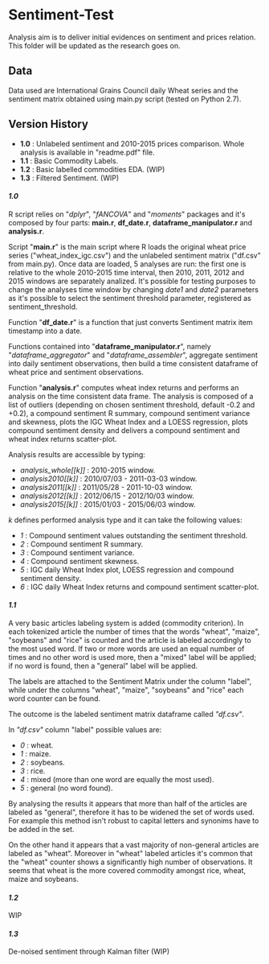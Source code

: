 # Sentiment-Test
Analysis aim is to deliver initial evidences on sentiment and prices relation.
This folder will be updated as the research goes on.

## Data
Data used are International Grains Council daily Wheat series and the sentiment matrix obtained using main.py script (tested on Python 2.7).

## Version History
- **1.0** : Unlabeled sentiment and 2010-2015 prices comparison. Whole analysis is available in "readme.pdf" file.
- **1.1** : Basic Commodity Labels.
- **1.2** : Basic labelled commodities EDA. (WIP)
- **1.3** : Filtered Sentiment. (WIP)

#### _1.0_
R script relies on "*dplyr*", "*fANCOVA*" and "*moments*" packages and it's composed by four parts: **main.r**, **df_date.r**, **dataframe_manipulator.r** and **analysis.r**.

Script "**main.r**" is the main script where R loads the original wheat price series ("wheat_index_igc.csv") and the unlabeled sentiment matrix ("df.csv" from main.py). 
Once data are loaded, 5 analyses are run: the first one is relative to the whole 2010-2015 time interval, then 2010, 2011, 2012 and 2015 windows are separately analized.
It's possible for testing purposes to change the analyses time window by changing *date1* and *date2* parameters as it's possible to select the sentiment threshold parameter, registered as sentiment_threshold.

Function "**df_date.r**" is a function that just converts Sentiment matrix item timestamp into a date.

Functions contained into "**dataframe_manipulator.r**", namely "_*dataframe_aggregator*_" and "_*dataframe_assembler*_", aggregate sentiment into daily sentiment observations,
then build a time consistent dataframe of wheat price and sentiment observations.

Function "**analysis.r**" computes wheat index returns and performs an analysis on the time consistent data frame. The analysis is composed of a list of outliers (depending on chosen sentiment threshold, default -0.2 and +0.2),
a compound sentiment R summary, compound sentiment variance and skewness, plots the IGC Wheat Index and a LOESS regression, plots compound sentiment density and delivers a compound sentiment  and wheat index returns scatter-plot.

Analysis results are accessible by typing: 
- *analysis_whole[[k]]* : 2010-2015 window.
- *analysis2010[[k]]* : 2010/07/03 - 2011-03-03 window.
- *analysis2011[[k]]* : 2011/05/28 - 2011-10-03 window.
- *analysis2012[[k]]* : 2012/06/15 - 2012/10/03 window.
- *analysis2015[[k]]* : 2015/01/03 - 2015/06/03 window.

*k* defines performed analysis type and it can take the following values:
- *1* : Compound sentiment values outstanding the sentiment threshold.
- *2* : Compound sentiment R summary.
- *3* : Compound sentiment variance.
- *4* : Compound sentiment skewness.
- *5* : IGC daily Wheat Index plot, LOESS regression and compound sentiment density. 
- *6* : IGC daily Wheat Index returns and compound sentiment scatter-plot.

#### _1.1_
A very basic articles labeling system is added (commodity criterion).
In each tokenized article the number of times that the words "wheat", "maize", "soybeans" and "rice" is counted and the article is labeled accordingly to the most used word. If two or more words are used an equal number of times and no other word is used more, then a "mixed" label will be applied; if no word is found, then a "general" label will be applied.

The labels are attached to the Sentiment Matrix under the column "label", while under the columns "wheat", "maize", "soybeans" and "rice"  each word counter can be found. 

The outcome is the labeled sentiment matrix dataframe called *"df.csv"*.

In *"df.csv"* column "label" possible values are:
- *0* : wheat.
- *1* : maize.
- *2* : soybeans.
- *3* : rice.
- *4* : mixed (more than one word are equally the most used).
- *5* : general (no word found). 

By analysing the results it appears that more than half of the articles are labeled as "general", therefore it has to be widened the set of words used. For example this method isn't robust to capital letters and synonims have to be added in the set.

On the other hand it appears that a vast majority of non-general articles are labeled as "wheat". Moreover in "wheat" labeled  articles it's common that the "wheat" counter shows a significantly high number  of observations. It seems that wheat is the more covered commodity amongst rice, wheat, maize and soybeans.

#### _1.2_

WIP

#### _1.3_

De-noised sentiment through Kalman filter (WIP)

